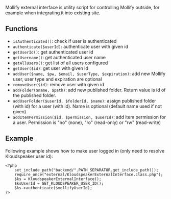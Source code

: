 Mollify external interface is utility script for controlling Mollify outside, for example when integrating it into existing site.


## Functions

  * `isAuthenticated()`: check if user is authenticated
  * `authenticate($userId)`: authenticate user with given id
  * `getUserId()`: get authenticated user id
  * `getUsername()`: get authenticated user name
  * `getAllUsers()`: get list of all users configured
  * `getUser($id)`: get user with given id
  * `addUser($name, $pw, $email, $userType, $expiration)`: add new Mollify user, user type and expiration are optional
  * `removeUser($id)`: remove user with given id
  * `addFolder($name, $path)`: add new published folder. Return value is id of the published folder.
  * `addUserFolder($userId, $folderId, $name)`: assign published folder (with id) for a user (with id). Name is optional (default name used if not given)
  * `addItemPermission($id, $permission, $userId)`: add item permission for a user. Permission is "no" (none), "ro" (read-only) or "rw" (read-write)

## Example

Following example shows how to make user logged in (only need to resolve Kloudspeaker user id):

    <?php 
        set_include_path("backend/".PATH_SEPARATOR.get_include_path()); 
        require_once("external/KloudspeakerExternalInterface.class.php"); 
        $ks = KloudspeakerExternalInterface(); 
        $ksUserId = GET_KLOUDSPEAKER_USER_ID(); 
        $ks->authenticate($mollifyUserId); 
    ?>
